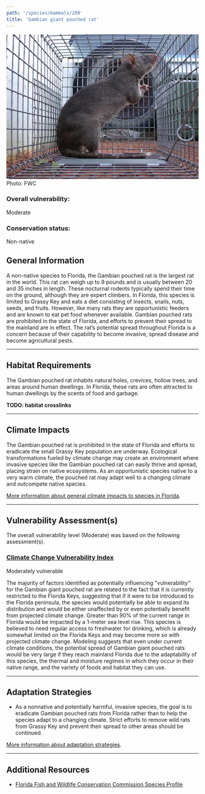 ```yaml
---
path: '/species/mammals/208'
title: 'Gambian giant pouched rat'
---
```


<content-header icon="rodents" title="Gambian giant pouched rat" subtitle="Cricetomys gambianus">
</content-header>

<div id="TopSection">

<div class="header-photo"><img src="208.jpg" alt="Photo for 208"/>
<figcaption>Photo: FWC</figcaption></div>

<div>

### Overall vulnerability:

<div class="vulnerability vulnerability-moderate">Moderate</div>



### Conservation status:

Non-native

</div>
</div>

## General Information

A non-native species to Florida, the Gambian pouched rat is the largest rat in the world. This rat can weigh up to 9 pounds and is usually between 20 and 35 inches in length. These nocturnal rodents typically spend their time on the ground, although they are expert climbers.  In Florida, this species is limited to Grassy Key and eats a diet consisting of insects, snails, nuts, seeds, and fruits. However, like many rats they are opportunistic feeders and are known to eat pet food whenever available.  Gambian pouched rats are prohibited in the state of Florida, and efforts to prevent their spread to the mainland are in effect.  The rat’s potential spread throughout Florida is a concern because of their capability to become invasive, spread disease and become agricultural pests.

<hr />

## Habitat Requirements

The Gambian pouched rat inhabits natural holes, crevices, hollow trees, and areas around human dwellings. In Florida, these rats are often attracted to human dwellings by the scents of food and garbage.

**TODO: habitat crosslinks**

<hr />

## Climate Impacts

The Gambian pouched rat is prohibited in the state of Florida and efforts to eradicate the small Grassy Key population are underway.  Ecological transformations fueled by climate change may create an environment where invasive species like the Gambian pouched rat can easily thrive and spread, placing strain on native ecosystems.  As an opportunistic species native to a very warm climate, the pouched rat may adapt well to a changing climate and outcompete native species.

[More information about general climate impacts to species in Florida](/impacts/species).



<hr />

## Vulnerability Assessment(s)

The overall vulnerability level (Moderate) was based on the following assessment(s).
#### 
<div class="vulnerability-header">
<h3><a href="/impacts/vulnerability/ccvi">Climate Change Vulnerability Index</a></h3>
<div class="vulnerability vulnerability-moderate">Moderately vulnerable</div>
</div> 

The majority of factors identified as potentially influencing "vulnerability" for the Gambian giant pouched rat are related to the fact that it is currently restricted to the Florida Keys, suggesting that if it were to be introduced to the Florida peninsula, the species would potentially be able to expand its distribution and would be either unaffected by or even potentially benefit from projected climate change.  Greater than 90% of the current range in Florida would be impacted by a 1-meter sea level rise.  This species is believed to need regular access to freshwater for drinking, which is already somewhat limited on the Florida Keys and may become more so with projected climate change.  Modeling suggests that even under current climate conditions, the potential spread of Gambian giant pouched rats would be very large if they reach mainland Florida due to the adaptability of this species, the thermal and moisture regimes in which they occur in their native range, and the variety of foods and habitat they can use.


<hr />

## Adaptation Strategies

- As a nonnative and potentially harmful, invasive species, the goal is to eradicate Gambian pouched rats from Florida rather than to help the species adapt to a changing climate.  Strict efforts to remove wild rats from Grassy Key and prevent their spread to other areas should be continued.

[More information about adaptation strategies](/strategies).

<hr />


## Additional Resources

- [Florida Fish and Wildlife Conservation Commission Species Profile](https://myfwc.com/wildlifehabitats/nonnatives/mammals/rodents/gambian-pouched-rat/)

